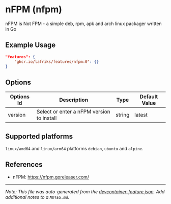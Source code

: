 
# nFPM (nfpm)

nFPM is Not FPM - a simple deb, rpm, apk and arch linux packager written in Go

## Example Usage

```json
"features": {
    "ghcr.io/lafriks/features/nfpm:0": {}
}
```

## Options

| Options Id | Description | Type | Default Value |
|-----|-----|-----|-----|
| version | Select or enter a nFPM version to install | string | latest |

## Supported platforms

`linux/amd64` and `linux/arm64` platforms `debian`, `ubuntu` and `alpine`.

## References

* nFPM: <https://nfpm.goreleaser.com/>


---

_Note: This file was auto-generated from the [devcontainer-feature.json](https://github.com/lafriks/features/blob/main/src/nfpm/devcontainer-feature.json).  Add additional notes to a `NOTES.md`._
